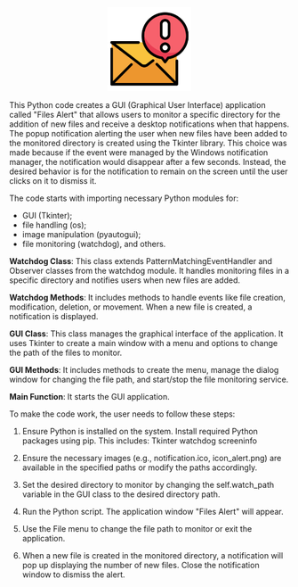  

<p align="center">
  <img src="https://github.com/Monteleone/files_alert/blob/main/icon_alert.png" width="150">
</p>



This Python code creates a GUI (Graphical User Interface) application called "Files Alert" that allows users to monitor a specific directory for the addition of new files and receive a desktop notifications when that happens. 
The popup notification alerting the user when new files have been added to the monitored directory is created using the Tkinter library. This choice was made because if the event were managed by the Windows notification manager, the notification would disappear after a few seconds. Instead, the desired behavior is for the notification to remain on the screen until the user clicks on it to dismiss it.



The code starts with importing necessary Python modules for:
- GUI (Tkinter);
- file handling (os);
- image manipulation (pyautogui);
- file monitoring (watchdog), and others.


**Watchdog Class**: This class extends PatternMatchingEventHandler and Observer classes from the watchdog module. It handles monitoring files in a specific directory and notifies users when new files are added.

**Watchdog Methods**: It includes methods to handle events like file creation, modification, deletion, or movement. When a new file is created, a notification is displayed.

**GUI Class**: This class manages the graphical interface of the application. It uses Tkinter to create a main window with a menu and options to change the path of the files to monitor.

**GUI Methods**: It includes methods to create the menu, manage the dialog window for changing the file path, and start/stop the file monitoring service.

**Main Function**: It starts the GUI application.


To make the code work, the user needs to follow these steps:

 1. Ensure Python is installed on the system. Install required Python
    packages using pip. This includes: Tkinter watchdog screeninfo
    
 2. Ensure the necessary images (e.g., notification.ico, icon_alert.png)
    are available in the specified paths or modify the paths
    accordingly.
 3. Set the desired directory to monitor by changing the
    self.watch_path variable in the GUI class to the desired directory
    path.
 4. Run the Python script. The application window "Files Alert"
    will appear. 
 5. Use the File menu to change the file path to monitor or
    exit the application. 
 6. When a new file is created in the monitored directory, a notification will pop up displaying the number of new files. Close the notification window to dismiss the alert.

 
